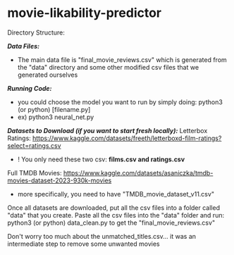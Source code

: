 # movie-likability-predictor

Directory Structure:

**_Data Files:_**
* The main data file is "final_movie_reviews.csv" which is generated from the "data" directory and some other modified csv files that we generated ourselves

**_Running Code:_**
* you could choose the model you want to run by simply doing: python3 (or python) [filename.py]
*  ex) python3 neural_net.py

**_Datasets to Download (if you want to start fresh locally):_**
Letterbox Ratings: https://www.kaggle.com/datasets/freeth/letterboxd-film-ratings?select=ratings.csv
* ! You only need these two csv: **films.csv and ratings.csv**

Full TMDB Movies: https://www.kaggle.com/datasets/asaniczka/tmdb-movies-dataset-2023-930k-movies
* more specifically, you need to have "TMDB_movie_dataset_v11.csv"

Once all datasets are downloaded, put all the csv files into a folder called "data" that you create. Paste all the csv files into the "data" folder and run:
python3 (or python) data_clean.py to get the "final_movie_reviews.csv"

Don't worry too much about the unmatched_titles.csv... it was an intermediate step to remove some unwanted movies
